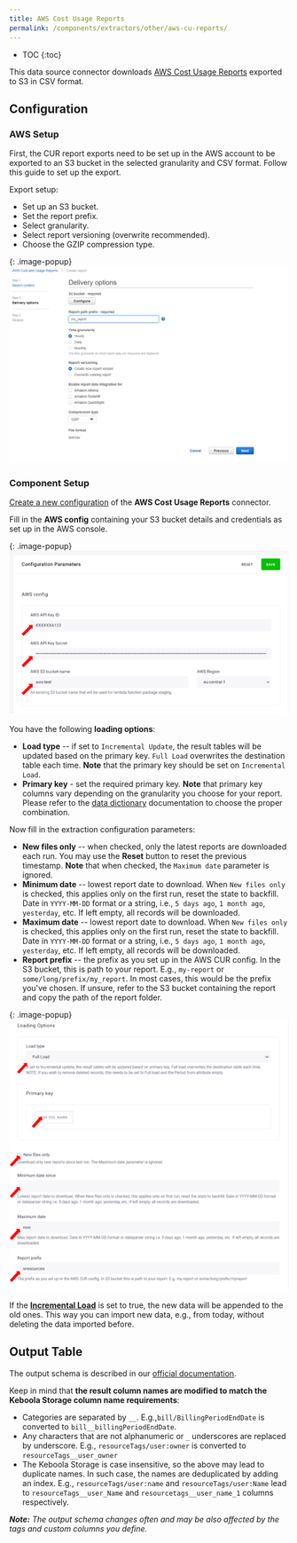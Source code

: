 ```yaml
---
title: AWS Cost Usage Reports
permalink: /components/extractors/other/aws-cu-reports/
---
```


* TOC
{:toc}

This data source connector downloads [AWS Cost Usage Reports](https://docs.aws.amazon.com/cur/latest/userguide/what-is-cur.html) 
exported to S3 in CSV format.

## Configuration

### AWS Setup

First, the CUR report exports need to be set up in the AWS account to be exported to an S3 bucket in the selected 
granularity and CSV format. Follow this guide to set up the export.

Export setup:

- Set up an S3 bucket.
- Set the report prefix.
- Select granularity.
- Select report versioning (overwrite recommended).
- Choose the GZIP compression type.

{: .image-popup}
![AWS configuration](/components/extractors/other/aws-cur-reports/aws_screen.png)

### Component Setup

[Create a new configuration](/components/#creating-component-configuration) of the **AWS Cost Usage Reports** connector.  

Fill in the **AWS config** containing your S3 bucket details and credentials as set up in the AWS console.

{: .image-popup}
![AWS configuration](/components/extractors/other/aws-cur-reports/aws_setup.png)

You have the following **loading options**:

- **Load type** -- if set to `Incremental Update`, the result tables will be updated based on the primary key. `Full Load` overwrites the destination table each time. **Note** that the primary key should be set on `Incremental Load`.
- **Primary key** - set the required primary key. **Note** that primary key columns vary depending on the granularity you choose for your report. 
Please refer to the [data dictionary](https://docs.aws.amazon.com/cur/latest/userguide/data-dictionary.html) documentation
 to choose the proper combination.

Now fill in the extraction configuration parameters: 

- **New files only** -- when checked, only the latest reports are downloaded each run. You may use the **Reset** button to reset the previous timestamp. 
**Note** that when checked, the `Maximum date` parameter is ignored.
- **Minimum date** -- lowest report date to download. When `New files only` is checked, this applies only on the first run, reset the state to backfill. 
Date in `YYYY-MM-DD` format or a string, i.e., `5 days ago`, `1 month ago`, `yesterday`, etc. If left empty, all records will be downloaded. 
- **Maximum date** -- lowest report date to download. When `New files only` is checked, this applies only on the first run, reset the state to backfill. 
Date in `YYYY-MM-DD` format or a string, i.e., `5 days ago`, `1 month ago`, `yesterday`, etc. If left empty, all records will be downloaded. 
- **Report prefix** -- the prefix as you set up in the AWS CUR config. 
In the S3 bucket, this is path to your report. E.g., `my-report` or `some/long/prefix/my_report`. 
In most cases, this would be the prefix you've chosen. If unsure, refer to the S3 bucket containing the report
and copy the path of the report folder.

{: .image-popup}
![AWS configuration](/components/extractors/other/aws-cur-reports/report_config.png)

If the [**Incremental Load**](/storage/tables/#incremental-loading) is set to true, the new data will be appended to the old ones. 
This way you can import new data, e.g., from today, without deleting the data imported before.

## Output Table

The output schema is described in our [official documentation](https://docs.aws.amazon.com/cur/latest/userguide/data-dictionary.html).

Keep in mind that **the result column names are modified to match the Keboola Storage column name requirements**:

- Categories are separated by `__`. E.g.,`bill/BillingPeriodEndDate` is converted to `bill__billingPeriodEndDate`.
- Any characters that are not alphanumeric or `_` underscores are replaced by underscore. 
E.g., `resourceTags/user:owner` is converted to `resourceTags__user_owner`
- The Keboola Storage is case insensitive, so the above may lead to duplicate names. In such case, the names are deduplicated by adding an index. 
E.g., `resourceTags/user:name` and `resourceTags/user:Name` lead to `resourceTags__user_Name` and `resourcetags__user_name_1` 
columns respectively.

***Note:** The output schema changes often and may be also affected by the tags and custom columns you define.*

